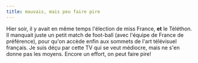 ```yaml
---
title: mauvais, mais peu faire pire
---
```


Hier soir, il y avait en même temps l'élection de miss France, **et** le
Téléthon. Il manquait juste un petit match de foot-ball (avec l'équipe de
France de préférence), pour qu'on accède enfin aux sommets de l'art télévisuel
français. Je suis déçu par cette TV qui se veut médiocre, mais ne s'en donne
pas les moyens. Encore un effort, on peut faire pire!

